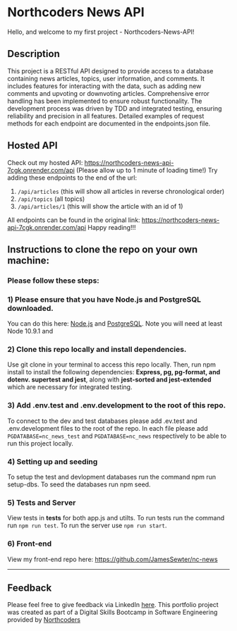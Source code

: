 # Northcoders News API

Hello, and welcome to my first project - Northcoders-News-API!

## Description
This project is a RESTful API designed to provide access to a database containing news articles, topics, user information, and comments. It includes features for interacting with the data, such as adding new comments and upvoting or downvoting articles. Comprehensive error handling has been implemented to ensure robust functionality. The development process was driven by TDD and integrated testing, ensuring reliability and precision in all features. Detailed examples of request methods for each endpoint are documented in the endpoints.json file.

## Hosted API
Check out my hosted API: https://northcoders-news-api-7cgk.onrender.com/api (Please allow up to 1 minute of loading time!)
Try adding these endpoints to the end of the url:  

  1) `/api/articles` (this will show all articles in reverse chronological order)
  2) `/api/topics` (all topics)
  3) `/api/articles/1` (this will show the article with an id of 1)
                                                                                       
All endpoints can be found in the original link: https://northcoders-news-api-7cgk.onrender.com/api
Happy reading!!!     

## Instructions to clone the repo on your own machine:
### Please follow these steps: 

### 1) Please ensure that you have Node.js and PostgreSQL downloaded.
You can do this here: [Node.js](https://docs.npmjs.com/downloading-and-installing-node-js-and-npm) and [PostgreSQL](https://www.postgresql.org/download/). Note you will need at least Node 10.9.1
and 
### 2) Clone this repo locally and install dependencies.
Use git clone in your terminal to access this repo locally. Then, run npm install to install the following dependencies: **Express, pg, pg-format, and dotenv. supertest and jest**, along with  **jest-sorted and jest-extended** which are necessary for integrated testing.

### 3) Add .env.test and .env.development to the root of this repo.
To connect to the dev and test databases please add .ev.test and .env.development files to the root of the repo. In each file please add `PGDATABASE=nc_news_test` and `PGDATABASE=nc_news` respectively to be able to run this project locally.

### 4) Setting up and seeding
To setup the test and devlopment databases run the command npm run setup-dbs.
To seed the databases run npm seed.

### 5) Tests and Server
View tests in __tests__ for both app.js and utilts. To run tests run the command run `npm run test`.
To run the server use `npm run start`.

### 6) Front-end
View my front-end repo here: https://github.com/JamesSewter/nc-news

--- 
## Feedback
Please feel free to give feedback via LinkedIn [here](https://www.linkedin.com/in/james-sewter/).
This portfolio project was created as part of a Digital Skills Bootcamp in Software Engineering provided by [Northcoders](https://northcoders.com/)
